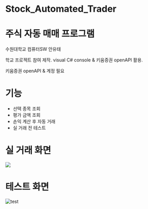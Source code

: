 # Stock_Automated_Trader
# 주식 자동 매매 프로그램



수원대학교 컴퓨터SW 안유태 

학교 프로젝트 참여 제작. visual C# console & 키움증권 openAPI 활용. 

키움증권 openAPI & 계정 필요

# 기능

- 선택 종목 조회
- 평가 금액 조회
- 손익 계산 후 자동 거래
- 실 거래 전 테스트

# 실 거래 화면

<img src=https://github.com/y00913/Stock_Automated_Trader/blob/main/test.gif>

# 테스트 화면

![test](D:\Users\AYT\Documents\GitHub\Stock_Automated_Trader\test.gif)
